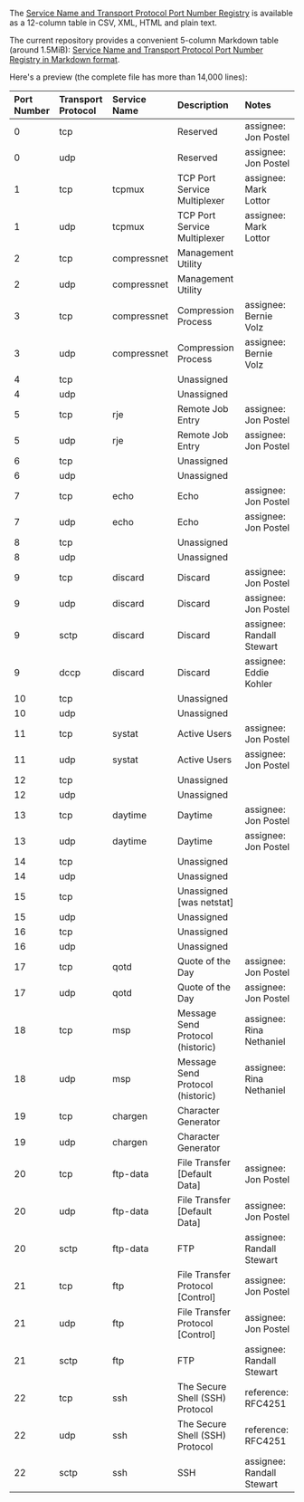 The [Service Name and Transport Protocol Port Number Registry](https://www.iana.org/assignments/service-names-port-numbers/service-names-port-numbers.xhtml) is available as a 12-column table in CSV, XML, HTML and plain text.

The current repository provides a convenient 5-column Markdown table (around 1.5MiB): [Service Name and Transport Protocol Port Number Registry in Markdown format](service-names-port-numbers-formatted.md).

Here's a preview (the complete file has more than 14,000 lines):

| Port Number | Transport Protocol | Service Name | Description | Notes |
| :---------- | :----------------- | :------------| :---------- | :---- |
| 0 | tcp | | Reserved | assignee: Jon Postel | contact: Jon Postel |
| 0 | udp | | Reserved | assignee: Jon Postel | contact: Jon Postel |
| 1 | tcp | tcpmux | TCP Port Service Multiplexer | assignee: Mark Lottor | contact: Mark Lottor |
| 1 | udp | tcpmux | TCP Port Service Multiplexer | assignee: Mark Lottor | contact: Mark Lottor |
| 2 | tcp | compressnet | Management Utility | |
| 2 | udp | compressnet | Management Utility | |
| 3 | tcp | compressnet | Compression Process | assignee: Bernie Volz | contact: Bernie Volz |
| 3 | udp | compressnet | Compression Process | assignee: Bernie Volz | contact: Bernie Volz |
| 4 | tcp | | Unassigned | |
| 4 | udp | | Unassigned | |
| 5 | tcp | rje | Remote Job Entry | assignee: Jon Postel | contact: Jon Postel |
| 5 | udp | rje | Remote Job Entry | assignee: Jon Postel | contact: Jon Postel |
| 6 | tcp | | Unassigned | |
| 6 | udp | | Unassigned | |
| 7 | tcp | echo | Echo | assignee: Jon Postel | contact: Jon Postel |
| 7 | udp | echo | Echo | assignee: Jon Postel | contact: Jon Postel |
| 8 | tcp | | Unassigned | |
| 8 | udp | | Unassigned | |
| 9 | tcp | discard | Discard | assignee: Jon Postel | contact: Jon Postel |
| 9 | udp | discard | Discard | assignee: Jon Postel | contact: Jon Postel |
| 9 | sctp | discard | Discard | assignee: Randall Stewart | contact: Randall Stewart | modification date: 2022-02-07 | reference: RFC9260 |
| 9 | dccp | discard | Discard | assignee: Eddie Kohler | contact: Eddie Kohler | reference: RFC4340 | service code: 1145656131 |
| 10 | tcp | | Unassigned | |
| 10 | udp | | Unassigned | |
| 11 | tcp | systat | Active Users | assignee: Jon Postel | contact: Jon Postel |
| 11 | udp | systat | Active Users | assignee: Jon Postel | contact: Jon Postel |
| 12 | tcp | | Unassigned | |
| 12 | udp | | Unassigned | |
| 13 | tcp | daytime | Daytime | assignee: Jon Postel | contact: Jon Postel | reference: RFC867 |
| 13 | udp | daytime | Daytime | assignee: Jon Postel | contact: Jon Postel | reference: RFC867 |
| 14 | tcp | | Unassigned | |
| 14 | udp | | Unassigned | |
| 15 | tcp | | Unassigned [was netstat] | |
| 15 | udp | | Unassigned | |
| 16 | tcp | | Unassigned | |
| 16 | udp | | Unassigned | |
| 17 | tcp | qotd | Quote of the Day | assignee: Jon Postel | contact: Jon Postel |
| 17 | udp | qotd | Quote of the Day | assignee: Jon Postel | contact: Jon Postel |
| 18 | tcp | msp | Message Send Protocol (historic) | assignee: Rina Nethaniel | contact: Rina Nethaniel |
| 18 | udp | msp | Message Send Protocol (historic) | assignee: Rina Nethaniel | contact: Rina Nethaniel |
| 19 | tcp | chargen | Character Generator | |
| 19 | udp | chargen | Character Generator | |
| 20 | tcp | ftp-data | File Transfer [Default Data] | assignee: Jon Postel | contact: Jon Postel |
| 20 | udp | ftp-data | File Transfer [Default Data] | assignee: Jon Postel | contact: Jon Postel |
| 20 | sctp | ftp-data | FTP | assignee: Randall Stewart | contact: Randall Stewart | modification date: 2022-02-07 | reference: RFC9260 |
| 21 | tcp | ftp | File Transfer Protocol [Control] | assignee: Jon Postel | contact: Jon Postel | reference: RFC959 | assignment notes: Defined TXT keys: u=<username> p=<password> path=<path> |
| 21 | udp | ftp | File Transfer Protocol [Control] | assignee: Jon Postel | contact: Jon Postel | reference: RFC959 | assignment notes: Defined TXT keys: u=<username> p=<password> path=<path> |
| 21 | sctp | ftp | FTP | assignee: Randall Stewart | contact: Randall Stewart | modification date: 2022-02-07 | reference: RFC9260 | assignment notes: Defined TXT keys: u=<username> p=<password> path=<path> |
| 22 | tcp | ssh | The Secure Shell (SSH) Protocol | reference: RFC4251 | assignment notes: Defined TXT keys: u=<username> p=<password> |
| 22 | udp | ssh | The Secure Shell (SSH) Protocol | reference: RFC4251 | assignment notes: Defined TXT keys: u=<username> p=<password> |
| 22 | sctp | ssh | SSH | assignee: Randall Stewart | contact: Randall Stewart | modification date: 2022-02-07 | reference: RFC9260 | assignment notes: Defined TXT keys: u=<username> p=<password> |
